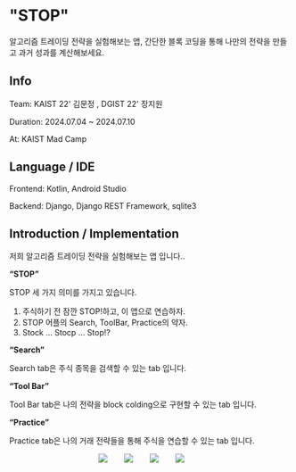 # "STOP"

알고리즘 트레이딩 전략을 실험해보는 앱, 간단한 블록 코딩을 통해 나만의 전략을 만들고 과거 성과를 계산해보세요.

## Info

Team: KAIST 22' 김문정 , DGIST 22' 장지원

Duration: 2024.07.04 ~ 2024.07.10

At: KAIST Mad Camp

## Language / IDE

Frontend: Kotlin, Android Studio

Backend: Django, Django REST Framework, sqlite3


## Introduction / Implementation

<p>저희 알고리즘 트레이딩 전략을 실험해보는 앱 입니다..</p> 

**“STOP”**

STOP 세 가지 의미를 가지고 있습니다.  
1. 주식하기 전 잠깐 STOP!하고, 이 앱으로 연습하자.
2. STOP 어플의 Search, ToolBar, Practice의 약자.
3. Stock ... Stocp ... Stop!?

**“Search”**

Search tab은 주식 종목을 검색할 수 있는 tab 입니다.

**“Tool Bar”**

Tool Bar tab은 나의 전략을 block colding으로 구현할 수 있는 tab 입니다.

**“Practice”**

Practice tab은 나의 거래 전략들을 통해 주식을 연습할 수 있는 tab 입니다.

<div style="display: flex; flex-wrap: nowrap; justify-content: center;">
    <img src="https://github.com/coco483/Madcamp_week2/raw/main/assets/133734191/d3b4846f-bbd1-4825-8c47-9591e55d08c4.gif" style="margin-right: 30px;">
    <img src="https://github.com/coco483/Madcamp_week2/raw/main/assets/133734191/a3062372-bc2b-4e56-93a9-6ac40654e12c.gif" style="margin-right: 30px;">
    <img src="https://github.com/coco483/Madcamp_week2/raw/main/assets/133734191/d12bb009-29fe-4a9e-aabf-02876b489666.gif" style="margin-right: 30px;">
    <img src="https://github.com/coco483/Madcamp_week2/raw/main/assets/133734191/2f754018-799f-42f0-8671-5535276a0857.gif" style="margin-right: 30px;">
</div>

